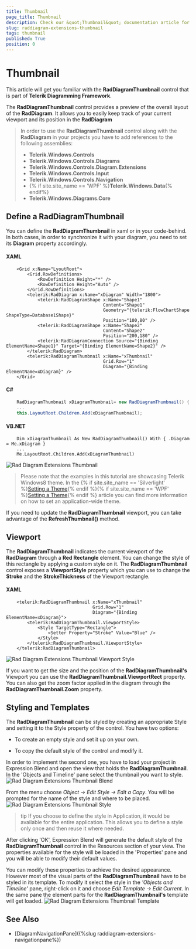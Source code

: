 ```yaml
---
title: Thumbnail
page_title: Thumbnail
description: Check our &quot;Thumbnail&quot; documentation article for the RadDiagram {{ site.framework_name }} control.
slug: raddiagram-extensions-thumbnail
tags: thumbnail
published: True
position: 0
---
```


# Thumbnail

This article will get you familiar with the __RadDiagramThumbnail__ control that is part of __Telerik Diagramming Framework__.	  

The __RadDiagramThumbnail__ control provides a preview of the overall layout of the __RadDiagram__. It allows you to easily keep track of your current viewport and its position in the __RadDiagram__

> In order to use the __RadDiagramThumbnail__ control along with the __RadDiagram__ in your projects you have to add references to the following assemblies:
> + __Telerik.Windows.Controls__
> + __Telerik.Windows.Controls.Diagrams__
> + __Telerik.Windows.Controls.Diagram.Extensions__
> + __Telerik.Windows.Controls.Input__
> + __Telerik.Windows.Controls.Navigation__
> + {% if site.site_name == 'WPF' %}__Telerik.Windows.Data__{% endif%}
> + __Telerik.Windows.Diagrams.Core__  

## Define a RadDiagramThumbnail

You can define the __RadDiagramThumbnail__ in xaml or in your code-behind. In both cases, in order to synchronize it with your diagram, you need to set its __Diagram__ property accordingly.	  

#### __XAML__
```XAML
    <Grid x:Name="LyoutRoot">
        <Grid.RowDefinitions>
            <RowDefinition Height="*" />
            <RowDefinition Height="Auto" />
        </Grid.RowDefinitions>
        <telerik:RadDiagram x:Name="xDiagram" Width="1800">
            <telerik:RadDiagramShape x:Name="Shape1"
                                     Content="Shape1"
                                     Geometry="{telerik:FlowChartShape ShapeType=Database1Shape}"
                                     Position="100,80" />
            <telerik:RadDiagramShape x:Name="Shape2"
                                     Content="Shape2"
                                     Position="200,180" />
            <telerik:RadDiagramConnection Source="{Binding ElementName=Shape1}" Target="{Binding ElementName=Shape2}" />
        </telerik:RadDiagram>
        <telerik:RadDiagramThumbnail x:Name="xThumbnail"
                                     Grid.Row="1"
                                     Diagram="{Binding ElementName=xDiagram}" />
    </Grid>
```

#### __C#__	
```C#
    RadDiagramThumbnail xDiagramThumbnail= new RadDiagramThumbnail() { Diagram = this.xDiagram };
    ...
    this.LayoutRoot.Children.Add(xDiagramThumbnail);
```

#### __VB.NET__
```VB.NET
    Dim xDiagramThumbnail As New RadDiagramThumbnail() With { .Diagram = Me.xDiagram }
    ...
    Me.LayoutRoot.Children.Add(xDiagramThumbnail)		  		  
```

![Rad Diagram Extensions Thumbnail](images/RadDiagram_Extensions_Thumbnail.png)

>Please note that the examples in this tutorial are showcasing Telerik Windows8 theme. In the {% if site.site_name == 'Silverlight' %}[Setting a Theme](http://www.telerik.com/help/silverlight/common-styling-apperance-setting-theme.html#Setting_Application-Wide_Built-In_Theme_in_the_Code-Behind){% endif %}{% if site.site_name == 'WPF' %}[Setting a Theme](http://www.telerik.com/help/wpf/common-styling-apperance-setting-theme-wpf.html#Setting_Application-Wide_Built-In_Theme_in_the_Code-Behind){% endif %} article you can find more information on how to set an application-wide theme.

If you need to update the __RadDiagramThumbnail__ viewport, you can take advantage of the __RefreshThumbnail()__ method.	  

## Viewport

The __RadDiagramThumbnail__ indicates the current viewport of the __RadDiagram__ through a __Red Rectangle__ element. You can change the style of this rectangle by applying a custom style on it. The __RadDiagramThumbnail__ control exposes a __ViewportStyle__ property which you can use to change the __Stroke__ and the __StrokeThickness__ of the Viewport rectangle.

#### __XAML__
```XAML
	<telerik:RadDiagramThumbnail x:Name="xThumbnail"
								 Grid.Row="1"
								 Diagram="{Binding ElementName=xDiagram}">
		<telerik:RadDiagramThumbnail.ViewportStyle>
			<Style TargetType="Rectangle">
				<Setter Property="Stroke" Value="Blue" />
			</Style>
		</telerik:RadDiagramThumbnail.ViewportStyle>
	</telerik:RadDiagramThumbnail>
```

![Rad Diagram Extensions Thumbnail Viewport Style](images/RadDiagram_Extensions_Thumbnail_ViewportStyle.png)

If you want to get the size and the position of the __RadDiagramThumbnail's__ Viewport you can use the __RadDiagramThumbnail.ViewportRect__ property. You can also get the zoom factor applied in the diagram through the __RadDiagramThumbnail.Zoom__ property.

## Styling and Templates

The __RadDiagramThumbnail__ can be styled by creating an appropriate Style and setting it to the Style property of the control. You have two options:

* To create an empty style and set it up on your own.

* To copy the default style of the control and modify it.

In order to implement the second one, you have to load your project in Expression Blend and open the view that holds the __RadDiagramThumbnail__. In the 'Objects and Timeline' pane select the thumbnail you want to style.
![Rad Diagram Extensions Thumbnail Blend](images/RadDiagram_Extensions_Thumbnail_Blend.png)

From the menu choose *Object -> Edit Style -> Edit a Copy*. You will be prompted for the name of the style and where to be placed. 
![Rad Diagram Extensions Thumbnail Style](images/RadDiagram_Extensions_Thumbnail_Style.png)

>tip If you choose to define the style in Application, it would be available for the entire application. This allows you to define a style only once and then reuse it where needed.		  

After clicking 'OK', Expression Blend will generate the default style of the __RadDiagramThumbnail__ control in the Resources section of your view. The properties available for the style will be loaded in the 'Properties' pane and you will be able to modify their default values.

You can modify these properties to achieve the desired appearance. However most of the visual parts of the __RadDiagramThumbnail__  have to be styled in its template. To modify it select the style in the *'Objects and Timeline'* pane, right-click on it and choose *Edit Template -> Edit Current*. In the same pane the element parts for the __RadDiagramThumbnail's__ template will get loaded.
![Rad Diagram Extensions Thumbnail Template](images/RadDiagram_Extensions_Thumbnail_Template.png)

## See Also
 * [DiagramNavigationPane]({%slug raddiagram-extensions-navigationpane%})